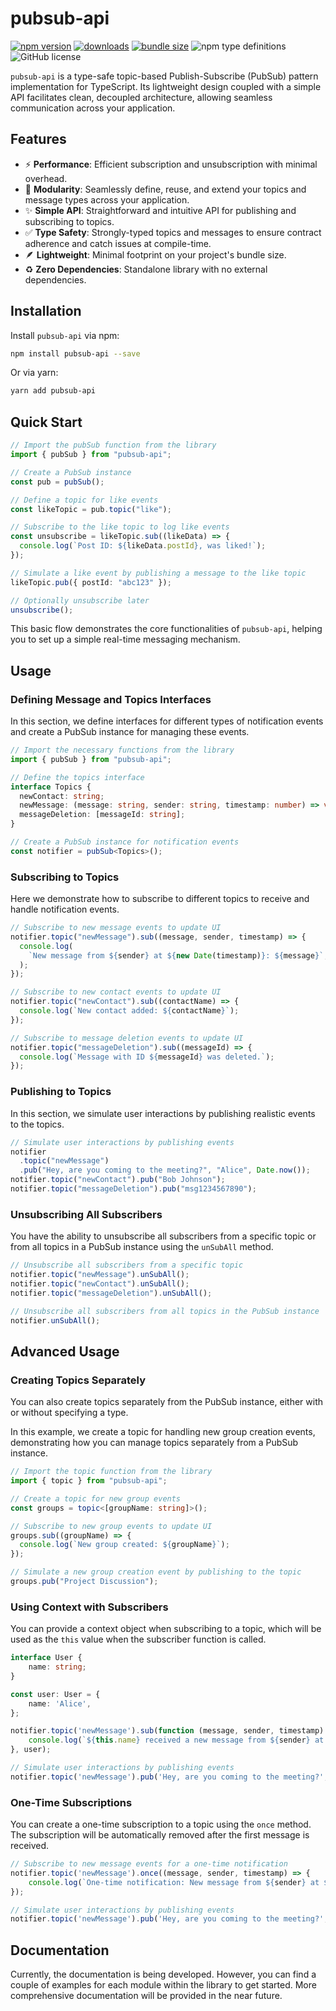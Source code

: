 # pubsub-api

[![npm version](https://img.shields.io/npm/v/pubsub-api)](https://www.npmjs.com/package/pubsub-api)
[![downloads](https://img.shields.io/npm/dw/pubsub-api)](https://www.npmjs.com/package/pubsub-api)
[![bundle size](<https://img.shields.io/bundlejs/size/pubsub-api?exports=pubSub%2Ctopic&label=bundlejs%20(gzip)>)](https://github.com/adv0cat/pubsub-api)
![npm type definitions](https://img.shields.io/npm/types/pubsub-api)
![GitHub license](https://img.shields.io/badge/license-MIT-blue.svg)

`pubsub-api` is a type-safe topic-based Publish-Subscribe (PubSub) pattern implementation for TypeScript. Its lightweight design coupled with a simple API facilitates clean, decoupled architecture, allowing seamless communication across your application.

## Features

- ⚡ **Performance**: Efficient subscription and unsubscription with minimal overhead.
- 🧩 **Modularity**: Seamlessly define, reuse, and extend your topics and message types across your application.
- ✨ **Simple API**: Straightforward and intuitive API for publishing and subscribing to topics.
- ✅ **Type Safety**: Strongly-typed topics and messages to ensure contract adherence and catch issues at compile-time.
- 🪶 **Lightweight**: Minimal footprint on your project's bundle size.
- ♻️ **Zero Dependencies**: Standalone library with no external dependencies.

## Installation

Install `pubsub-api` via npm:

```bash
npm install pubsub-api --save
```

Or via yarn:

```bash
yarn add pubsub-api
```

## Quick Start

```ts
// Import the pubSub function from the library
import { pubSub } from "pubsub-api";

// Create a PubSub instance
const pub = pubSub();

// Define a topic for like events
const likeTopic = pub.topic("like");

// Subscribe to the like topic to log like events
const unsubscribe = likeTopic.sub((likeData) => {
  console.log(`Post ID: ${likeData.postId}, was liked!`);
});

// Simulate a like event by publishing a message to the like topic
likeTopic.pub({ postId: "abc123" });

// Optionally unsubscribe later
unsubscribe();
```

This basic flow demonstrates the core functionalities of `pubsub-api`, helping you to set up a simple real-time messaging mechanism.

## Usage

### Defining Message and Topics Interfaces

In this section, we define interfaces for different types of notification events and create a PubSub instance for managing these events.

```ts
// Import the necessary functions from the library
import { pubSub } from "pubsub-api";

// Define the topics interface
interface Topics {
  newContact: string;
  newMessage: (message: string, sender: string, timestamp: number) => void;
  messageDeletion: [messageId: string];
}

// Create a PubSub instance for notification events
const notifier = pubSub<Topics>();
```

### Subscribing to Topics

Here we demonstrate how to subscribe to different topics to receive and handle notification events.

```ts
// Subscribe to new message events to update UI
notifier.topic("newMessage").sub((message, sender, timestamp) => {
  console.log(
    `New message from ${sender} at ${new Date(timestamp)}: ${message}`,
  );
});

// Subscribe to new contact events to update UI
notifier.topic("newContact").sub((contactName) => {
  console.log(`New contact added: ${contactName}`);
});

// Subscribe to message deletion events to update UI
notifier.topic("messageDeletion").sub((messageId) => {
  console.log(`Message with ID ${messageId} was deleted.`);
});
```

### Publishing to Topics

In this section, we simulate user interactions by publishing realistic events to the topics.

```ts
// Simulate user interactions by publishing events
notifier
  .topic("newMessage")
  .pub("Hey, are you coming to the meeting?", "Alice", Date.now());
notifier.topic("newContact").pub("Bob Johnson");
notifier.topic("messageDeletion").pub("msg1234567890");
```

### Unsubscribing All Subscribers

You have the ability to unsubscribe all subscribers from a specific topic or from all topics in a PubSub instance using the `unSubAll` method.

```ts
// Unsubscribe all subscribers from a specific topic
notifier.topic("newMessage").unSubAll();
notifier.topic("newContact").unSubAll();
notifier.topic("messageDeletion").unSubAll();

// Unsubscribe all subscribers from all topics in the PubSub instance
notifier.unSubAll();
```

## Advanced Usage

### Creating Topics Separately

You can also create topics separately from the PubSub instance, either with or without specifying a type.

In this example, we create a topic for handling new group creation events, demonstrating how you can manage topics separately from a PubSub instance.

```ts
// Import the topic function from the library
import { topic } from "pubsub-api";

// Create a topic for new group events
const groups = topic<[groupName: string]>();

// Subscribe to new group events to update UI
groups.sub((groupName) => {
  console.log(`New group created: ${groupName}`);
});

// Simulate a new group creation event by publishing to the topic
groups.pub("Project Discussion");
```

### Using Context with Subscribers

You can provide a context object when subscribing to a topic, which will be used as the `this` value when the subscriber function is called.

```ts
interface User {
    name: string;
}

const user: User = {
    name: 'Alice',
};

notifier.topic('newMessage').sub(function (message, sender, timestamp) {
    console.log(`${this.name} received a new message from ${sender} at ${new Date(timestamp)}: ${message}`);
}, user);

// Simulate user interactions by publishing events
notifier.topic('newMessage').pub('Hey, are you coming to the meeting?', 'Bob', Date.now());
```

### One-Time Subscriptions

You can create a one-time subscription to a topic using the `once` method. The subscription will be automatically removed after the first message is received.

```ts
// Subscribe to new message events for a one-time notification
notifier.topic('newMessage').once((message, sender, timestamp) => {
    console.log(`One-time notification: New message from ${sender} at ${new Date(timestamp)}: ${message}`);
});

// Simulate user interactions by publishing events
notifier.topic('newMessage').pub('Hey, are you coming to the meeting?', 'Bob', Date.now());
```

## Documentation

Currently, the documentation is being developed. However, you can find a couple of examples for each module within the library to get started. More comprehensive documentation will be provided in the near future.
